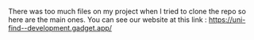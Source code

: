 There was too much files on my project when I tried to clone the repo so here are the main ones.
You can see our website at this link : https://uni-find--development.gadget.app/
